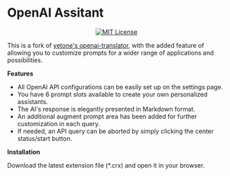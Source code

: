 
# OpenAI Assitant

<p align="center">
  <a href="LICENSE" target="_blank">
    <img alt="MIT License" src="https://img.shields.io/github/license/thingnotok/openai-translator.svg?style=flat-square" />
  </a>
  </p>


This is a fork of [yetone's openai-translator](https://github.com/yetone/openai-translator), with the added feature of allowing you to customize prompts for a wider range of applications and possibilities.


__Features__

- All OpenAI API configurations can be easily set up on the settings page.
- You have 6 prompt slots available to create your own personalized assistants.
- The AI's response is elegantly presented in Markdown format.
- An additional augment prompt area has been added for further customization in each query.
- If needed, an API query can be aborted by simply clicking the center status/start button.

__Installation__

Download the latest extension file (*.crx) and open it in your browser.